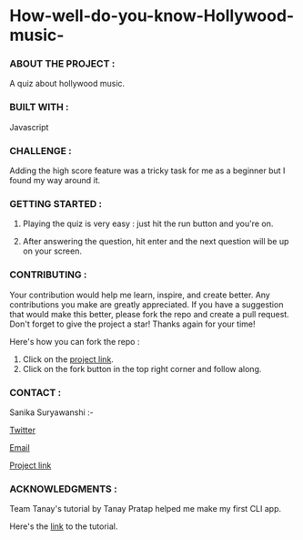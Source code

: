 # **How-well-do-you-know-Hollywood-music-**

### ABOUT THE PROJECT :
  
  A quiz about hollywood music.
  
  
### BUILT WITH : 
  
  Javascript
  
  
### CHALLENGE :

  Adding the high score feature was a tricky task for me as a beginner but I found my way around it.


### GETTING STARTED :

  1. Playing the quiz is very easy : just hit the run button and you're on.
  
  2. After answering the question, hit enter and the next question will be up on your screen.


### CONTRIBUTING :

  Your contribution would help me learn, inspire, and create better. Any contributions you make are greatly appreciated.
  If you have a suggestion that would make this better, please fork the repo and create a pull request. 
  Don't forget to give the project a star! Thanks again for your time!
  
  Here's how you can fork the repo : 
  1. Click on the [project link](?embed=1&output=1%20add).
  2. Click on the fork button in the top right corner and follow along.
  
  
 ### CONTACT :
 
  Sanika Suryawanshi :-
  
  [Twitter](https://twitter.com/Sanika_0305)
  
  <a href="mailto:sanikasuryawanshi0305@gmail.com">Email</a>  
  
  [Project link](https://replit.com/@SanikaSuryawans/How-well-do-you-know-Hollywood-music#index.js?embed=1&output=1%20add)


### ACKNOWLEDGMENTS : 

  Team Tanay's tutorial by Tanay Pratap helped me make my first CLI app.
  
  Here's the [link](https://www.youtube.com/watch?v=_L-UszPmy2A&t=795s) to the tutorial.
